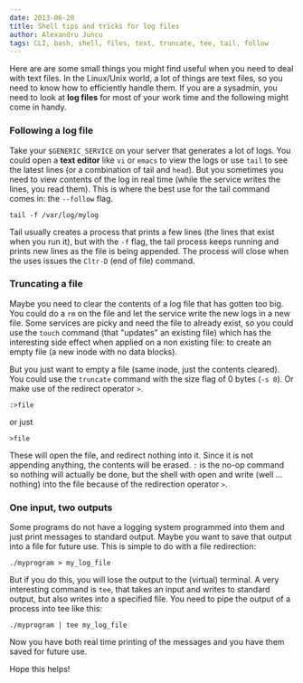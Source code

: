 ```yaml
---
date: 2013-06-20
title: Shell tips and tricks for log files
author: Alexandru Juncu
tags: CLI, bash, shell, files, text, truncate, tee, tail, follow
---
```


Here are are some small things you might find useful when you need to
deal with text files. In the Linux/Unix world, a lot of things are text
files, so you need to know how to efficiently handle them. If you are a
sysadmin, you need to look at **log files** for most of your work time
and the following might come in handy.

### Following a log file

Take your `$GENERIC_SERVICE` on your server that generates a lot of logs.
You could open a **text editor** like `vi` or `emacs` to view the
logs or use `tail` to see the latest lines (or a combination of tail
and `head`). But you sometimes you need to view contents of the log in
real time (while the service writes the lines, you read them). This is
where the best use for the tail command comes in: the `--follow` flag.

	tail -f /var/log/mylog

Tail usually creates a process that prints a few lines (the lines that
exist when you run it), but with the `-f` flag, the tail process
keeps running and prints new lines as the file is being appended. The
process will close when the uses issues the `Cltr-D` (end of file)
command.

### Truncating a file

Maybe you need to clear the contents of a log file that has gotten too
big. You could do a `rm` on the file and let the service write the new
logs in a new file. Some services are picky and need the file to already
exist, so you could use the `touch` command (that "updates" an existing
file) which has the interesting side effect when applied on a non
existing file: to create an empty file (a new inode with no data
blocks).

But you just want to empty a file (same inode, just the contents
cleared). You could use the `truncate` command with the size flag of 0
bytes (`-s 0`). Or make use of the redirect operator `>`.

	:>file

or just

	>file

These will open the file, and redirect nothing into it. Since it is not
appending anything, the contents will be erased. `:` is the no-op
command so nothing will actually be done, but the shell with open and
write (well ... nothing) into the file because of the redirection operator
`>`.

### One input, two outputs

Some programs do not have a logging system programmed into them and just
print messages to standard output. Maybe you want to save that output
into a file for future use. This is simple to do with a file
redirection:

	./myprogram > my_log_file

But if you do this, you will lose the output to the (virtual) terminal.
A very interesting command is `tee`, that takes an input and writes
to standard output, but also writes into a specified file. You need
to pipe the output of a process into tee like this:

	./myprogram | tee my_log_file

Now you have both real time printing of the messages and you have them
saved for future use.

Hope this helps!
